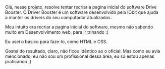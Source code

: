 Olá, nesse projeto, resolve tentar recriar a pagina inicial do software Drive Booster. O Driver Booster é um software desenvolvido pela IObit que ajuda a manter os drivers do seu computador atualizados.

Meu intuito era recriar a pagina inicial do software, mesmo não sabendo muito em Desenvolvimento web, para ir trinando :)

Eu usei o básico para faze-lo, como HTML e CSS.

Gostei do resultado, claro, não ficou idêntico ao o oficial. Mas como eu avia mencionado, eu não sou um profissional dessa área, eu só estou apenas praticando ;)